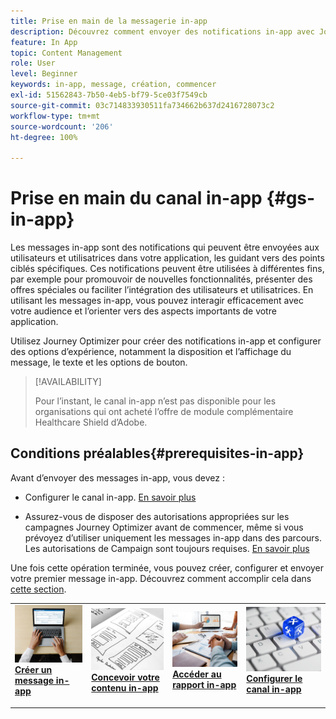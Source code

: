 ```yaml
---
title: Prise en main de la messagerie in-app
description: Découvrez comment envoyer des notifications in-app avec Journey Optimizer
feature: In App
topic: Content Management
role: User
level: Beginner
keywords: in-app, message, création, commencer
exl-id: 51562843-7b50-4eb5-bf79-5ce03f7549cb
source-git-commit: 03c714833930511fa734662b637d2416728073c2
workflow-type: tm+mt
source-wordcount: '206'
ht-degree: 100%

---
```


# Prise en main du canal in-app {#gs-in-app}

Les messages in-app sont des notifications qui peuvent être envoyées aux utilisateurs et utilisatrices dans votre application, les guidant vers des points ciblés spécifiques. Ces notifications peuvent être utilisées à différentes fins, par exemple pour promouvoir de nouvelles fonctionnalités, présenter des offres spéciales ou faciliter l’intégration des utilisateurs et utilisatrices. En utilisant les messages in-app, vous pouvez interagir efficacement avec votre audience et l’orienter vers des aspects importants de votre application.

Utilisez Journey Optimizer pour créer des notifications in-app et configurer des options d’expérience, notamment la disposition et l’affichage du message, le texte et les options de bouton.

>[!AVAILABILITY]
>
>Pour l’instant, le canal in-app n’est pas disponible pour les organisations qui ont acheté l’offre de module complémentaire Healthcare Shield d’Adobe.
>

## Conditions préalables{#prerequisites-in-app}

Avant d’envoyer des messages in-app, vous devez :

* Configurer le canal in-app. [En savoir plus](inapp-configuration.md)

* Assurez-vous de disposer des autorisations appropriées sur les campagnes Journey Optimizer avant de commencer, même si vous prévoyez d’utiliser uniquement les messages in-app dans des parcours. Les autorisations de Campaign sont toujours requises. [En savoir plus](../campaigns/get-started-with-campaigns.md#campaign-prerequisites)

Une fois cette opération terminée, vous pouvez créer, configurer et envoyer votre premier message in-app. Découvrez comment accomplir cela dans [cette section](create-in-app.md).

<table style="table-layout:fixed"><tr style="border: 0;">
<td>
<a href="create-in-app.md">
<img alt="Prospect" src="../assets/do-not-localize/inapp-create.jpeg">
</a>
<div><a href="create-in-app.md"><strong>Créer un message in-app</strong>
</div>
<p>
</td>
<td>
<a href="design-in-app.md">
<img alt="Peu fréquent" src="../assets/do-not-localize/inapp-design.jpg">
</a>
<div>
<a href="design-in-app.md"><strong>Concevoir votre contenu in-app</strong></a>
</div>
<p></td>
<td>
<a href="../reports/campaign-global-report.md#inapp-global">
<img alt="Validation" src="../assets/do-not-localize/inapp-report.jpg">
</a>
<div>
<a href="../reports/campaign-global-report.md#inapp-global"><strong>Accéder au rapport in-app</strong></a>
</div>
<p>
</td>
<td>
<a href="inapp-configuration.md">
<img alt="Validation" src="../assets/do-not-localize/inapp-config.jpg">
</a>
<div>
<a href="inapp-configuration.md"><strong>Configurer le canal in-app</strong></a>
</div>
<p>
</td>
</tr></table>
